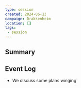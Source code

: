 ```yaml
---
type: session
created: 2024-06-13
campaign: Drakkenheim
location: []
tags:
 - session
---
```



## Summary

## Event Log

- We discuss some plans winging